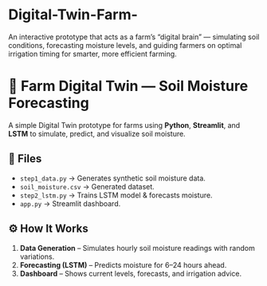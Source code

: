 # Digital-Twin-Farm-
An interactive prototype that acts as a farm’s “digital brain” — simulating soil conditions, forecasting moisture levels, and guiding farmers on optimal irrigation timing for smarter, more efficient farming.
# 🌱 Farm Digital Twin — Soil Moisture Forecasting

A simple Digital Twin prototype for farms using **Python**, **Streamlit**, and **LSTM** to simulate, predict, and visualize soil moisture.

## 📂 Files
- `step1_data.py` → Generates synthetic soil moisture data.
- `soil_moisture.csv` → Generated dataset.
- `step2_lstm.py` → Trains LSTM model & forecasts moisture.
- `app.py` → Streamlit dashboard.

## ⚙️ How It Works
1. **Data Generation** – Simulates hourly soil moisture readings with random variations.
2. **Forecasting (LSTM)** – Predicts moisture for 6–24 hours ahead.
3. **Dashboard** – Shows current levels, forecasts, and irrigation advice.

